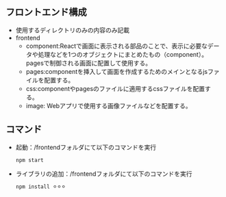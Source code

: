 ## フロントエンド構成

- 使用するディレクトリのみの内容のみ記載
- frontend
    - component:Reactで画面に表示される部品のことで、表示に必要なデータや処理などを1つのオブジェクトにまとめたもの（component）。pagesで制御される画面に配置して使用する。
    - pages:componentを挿入して画面を作成するためのメインとなるjsファイルを配置する。
    - css:componentやpagesのファイルに適用するcssファイルを配置する。
    - image: Webアプリで使用する画像ファイルなどを配置する。


## コマンド

- 起動：/frontendフォルダにて以下のコマンドを実行

    ``` npm start ```
    
- ライブラリの追加：/frontendフォルダにて以下のコマンドを実行

    ```npm install ⚪︎⚪︎⚪︎```
